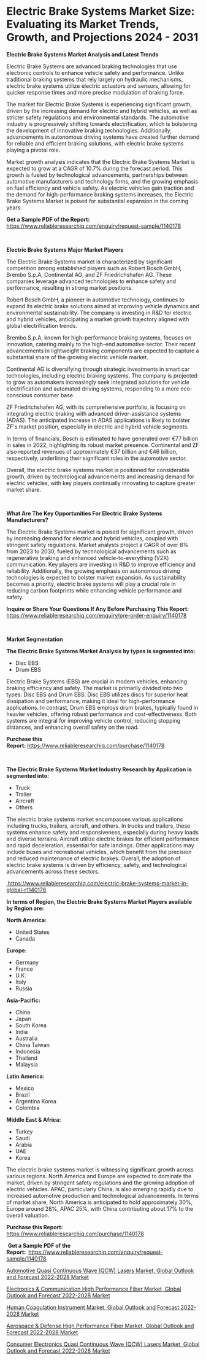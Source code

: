 <p><h1>Electric Brake Systems Market Size: Evaluating its Market Trends, Growth, and Projections 2024 - 2031</h1></p><p><strong>Electric Brake Systems Market Analysis and Latest Trends</strong></p>
<p><p>Electric Brake Systems are advanced braking technologies that use electronic controls to enhance vehicle safety and performance. Unlike traditional braking systems that rely largely on hydraulic mechanisms, electric brake systems utilize electric actuators and sensors, allowing for quicker response times and more precise modulation of braking force. </p><p>The market for Electric Brake Systems is experiencing significant growth, driven by the increasing demand for electric and hybrid vehicles, as well as stricter safety regulations and environmental standards. The automotive industry is progressively shifting towards electrification, which is bolstering the development of innovative braking technologies. Additionally, advancements in autonomous driving systems have created further demand for reliable and efficient braking solutions, with electric brake systems playing a pivotal role.</p><p>Market growth analysis indicates that the Electric Brake Systems Market is expected to grow at a CAGR of 10.7% during the forecast period. This growth is fueled by technological advancements, partnerships between automotive manufacturers and technology firms, and the growing emphasis on fuel efficiency and vehicle safety. As electric vehicles gain traction and the demand for high-performance braking systems increases, the Electric Brake Systems Market is poised for substantial expansion in the coming years.</p></p>
<p><strong>Get a Sample PDF of the Report:&nbsp;</strong> <a href="https://www.reliableresearchiq.com/enquiry/request-sample/1140178?utm_campaign=1611&utm_medium=2&utm_source=Github&utm_content=ia&utm_term=14102024&utm_id=electric-brake-systems">https://www.reliableresearchiq.com/enquiry/request-sample/1140178</a></p>
<p>&nbsp;</p>
<p><strong>Electric Brake Systems Major Market Players</strong></p>
<p><p>The Electric Brake Systems market is characterized by significant competition among established players such as Robert Bosch GmbH, Brembo S.p.A, Continental AG, and ZF Friedrichshafen AG. These companies leverage advanced technologies to enhance safety and performance, resulting in strong market positions.</p><p>Robert Bosch GmbH, a pioneer in automotive technology, continues to expand its electric brake solutions aimed at improving vehicle dynamics and environmental sustainability. The company is investing in R&D for electric and hybrid vehicles, anticipating a market growth trajectory aligned with global electrification trends.</p><p>Brembo S.p.A, known for high-performance braking systems, focuses on innovation, catering mainly to the high-end automotive sector. Their recent advancements in lightweight braking components are expected to capture a substantial share of the growing electric vehicle market.</p><p>Continental AG is diversifying through strategic investments in smart car technologies, including electric braking systems. The company is projected to grow as automakers increasingly seek integrated solutions for vehicle electrification and automated driving systems, responding to a more eco-conscious consumer base.</p><p>ZF Friedrichshafen AG, with its comprehensive portfolio, is focusing on integrating electric braking with advanced driver-assistance systems (ADAS). The anticipated increase in ADAS applications is likely to bolster ZF's market position, especially in electric and hybrid vehicle segments.</p><p>In terms of financials, Bosch is estimated to have generated over €77 billion in sales in 2022, highlighting its robust market presence. Continental and ZF also reported revenues of approximately €37 billion and €46 billion, respectively, underlining their significant roles in the automotive sector.</p><p>Overall, the electric brake systems market is positioned for considerable growth, driven by technological advancements and increasing demand for electric vehicles, with key players continually innovating to capture greater market share.</p></p>
<p>&nbsp;</p>
<p><strong>What Are The Key Opportunities For Electric Brake Systems Manufacturers?</strong></p>
<p><p>The Electric Brake Systems market is poised for significant growth, driven by increasing demand for electric and hybrid vehicles, coupled with stringent safety regulations. Market analysts project a CAGR of over 8% from 2023 to 2030, fueled by technological advancements such as regenerative braking and enhanced vehicle-to-everything (V2X) communication. Key players are investing in R&D to improve efficiency and reliability. Additionally, the growing emphasis on autonomous driving technologies is expected to bolster market expansion. As sustainability becomes a priority, electric brake systems will play a crucial role in reducing carbon footprints while enhancing vehicle performance and safety.</p></p>
<p><strong>Inquire or Share Your Questions If Any Before Purchasing This Report:</strong> <a href="https://www.reliableresearchiq.com/enquiry/pre-order-enquiry/1140178?utm_campaign=1611&utm_medium=2&utm_source=Github&utm_content=ia&utm_term=14102024&utm_id=electric-brake-systems">https://www.reliableresearchiq.com/enquiry/pre-order-enquiry/1140178</a></p>
<p>&nbsp;</p>
<p><strong>Market Segmentation</strong></p>
<p><strong>The Electric Brake Systems Market Analysis by types is segmented into:</strong></p>
<p><ul><li>Disc EBS</li><li>Drum EBS</li></ul></p>
<p><p>Electric Brake Systems (EBS) are crucial in modern vehicles, enhancing braking efficiency and safety. The market is primarily divided into two types: Disc EBS and Drum EBS. Disc EBS utilizes discs for superior heat dissipation and performance, making it ideal for high-performance applications. In contrast, Drum EBS employs drum brakes, typically found in heavier vehicles, offering robust performance and cost-effectiveness. Both systems are integral for improving vehicle control, reducing stopping distances, and enhancing overall safety on the road.</p></p>
<p><strong>Purchase this Report:&nbsp;</strong><a href="https://www.reliableresearchiq.com/purchase/1140178?utm_campaign=1611&utm_medium=2&utm_source=Github&utm_content=ia&utm_term=14102024&utm_id=electric-brake-systems">https://www.reliableresearchiq.com/purchase/1140178</a></p>
<p>&nbsp;</p>
<p><strong>The Electric Brake Systems Market Industry Research by Application is segmented into:</strong></p>
<p><ul><li>Truck</li><li>Trailer</li><li>Aircraft</li><li>Others</li></ul></p>
<p><p>The electric brake systems market encompasses various applications including trucks, trailers, aircraft, and others. In trucks and trailers, these systems enhance safety and responsiveness, especially during heavy loads and diverse terrains. Aircraft utilize electric brakes for efficient performance and rapid deceleration, essential for safe landings. Other applications may include buses and recreational vehicles, which benefit from the precision and reduced maintenance of electric brakes. Overall, the adoption of electric brake systems is driven by efficiency, safety, and technological advancements across these sectors.</p></p>
<p><a href="https://www.reliableresearchiq.com/electric-brake-systems-market-in-global-r1140178?utm_campaign=1611&utm_medium=2&utm_source=Github&utm_content=ia&utm_term=14102024&utm_id=electric-brake-systems">&nbsp;https://www.reliableresearchiq.com/electric-brake-systems-market-in-global-r1140178</a></p>
<p><strong>In terms of Region, the Electric Brake Systems Market Players available by Region are:</strong></p>
<p>
    <p> <strong> North America: </strong>
        <ul>
            <li>United States</li>
            <li>Canada</li>
        </ul>
        </p> 
    <p> <strong> Europe: </strong>
        <ul>
            <li>Germany</li>
            <li>France</li>
            <li>U.K.</li>
            <li>Italy</li>
            <li>Russia</li>
        </ul>
        </p> 
    <p> <strong> Asia-Pacific: </strong>
        <ul>
            <li>China</li>
            <li>Japan</li>
            <li>South Korea</li>
            <li>India</li>
            <li>Australia</li>
            <li>China Taiwan</li>
            <li>Indonesia</li>
            <li>Thailand</li>
            <li>Malaysia</li>
        </ul>
        </p> 
    <p> <strong> Latin America: </strong>
        <ul>
            <li>Mexico</li>
            <li>Brazil</li>
            <li>Argentina Korea</li>
            <li>Colombia</li>
        </ul>
        </p> 
    <p> <strong> Middle East & Africa: </strong>
        <ul>
            <li>Turkey</li>
            <li>Saudi</li>
            <li>Arabia</li>
            <li>UAE</li>
            <li>Korea</li>
        </ul>
    </p>
    </p>
<p><p>The electric brake systems market is witnessing significant growth across various regions. North America and Europe are expected to dominate the market, driven by stringent safety regulations and the growing adoption of electric vehicles. APAC, particularly China, is also emerging rapidly due to increased automotive production and technological advancements. In terms of market share, North America is anticipated to hold approximately 30%, Europe around 28%, APAC 25%, with China contributing about 17% to the overall valuation.</p></p>
<p><strong>Purchase this Report: </strong><a href="https://www.reliableresearchiq.com/purchase/1140178?utm_campaign=1611&utm_medium=2&utm_source=Github&utm_content=ia&utm_term=14102024&utm_id=electric-brake-systems">https://www.reliableresearchiq.com/purchase/1140178</a></p>
<p>&nbsp;<strong>Get a Sample PDF of the Report:&nbsp;&nbsp;</strong><a href="https://www.reliableresearchiq.com/enquiry/request-sample/1140178?utm_campaign=1611&utm_medium=2&utm_source=Github&utm_content=ia&utm_term=14102024&utm_id=electric-brake-systems">https://www.reliableresearchiq.com/enquiry/request-sample/1140178</a></p>
<p><strong></strong></p>
<p><p><a href="https://www.linkedin.com/pulse/automotive-quasi-continuous-wave-qcw-lasers-market-global-o90rf?utm_campaign=1611&utm_medium=2&utm_source=Github&utm_content=ia&utm_term=14102024&utm_id=electric-brake-systems">Automotive Quasi Continuous Wave (QCW) Lasers Market, Global Outlook and Forecast 2022-2028 Market</a></p><p><a href="https://www.linkedin.com/pulse/electronics-communication-high-performance-fiber-market-global-lk5qf?utm_campaign=1611&utm_medium=2&utm_source=Github&utm_content=ia&utm_term=14102024&utm_id=electric-brake-systems">Electronics & Communication High Performance Fiber Market, Global Outlook and Forecast 2022-2028 Market</a></p><p><a href="https://www.linkedin.com/pulse/regional-adaptations-global-human-coagulation-instrument-market-vfe5f?utm_campaign=1611&utm_medium=2&utm_source=Github&utm_content=ia&utm_term=14102024&utm_id=electric-brake-systems">Human Coagulation Instrument Market, Global Outlook and Forecast 2022-2028 Market</a></p><p><a href="https://www.linkedin.com/pulse/future-trends-global-aerospace-defense-high-performance-fiber-zjj1f?utm_campaign=1611&utm_medium=2&utm_source=Github&utm_content=ia&utm_term=14102024&utm_id=electric-brake-systems">Aerospace & Defense High Performance Fiber Market, Global Outlook and Forecast 2022-2028 Market</a></p><p><a href="https://www.linkedin.com/pulse/global-consumer-electronics-quasi-continuous-wave-qcw-lasers-r7moe?utm_campaign=1611&utm_medium=2&utm_source=Github&utm_content=ia&utm_term=14102024&utm_id=electric-brake-systems">Consumer Electronics Quasi Continuous Wave (QCW) Lasers Market, Global Outlook and Forecast 2022-2028 Market</a></p></p>